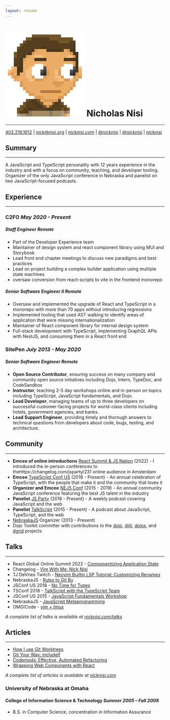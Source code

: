 ```yaml
---
layout: resume
---
```

# <img src="/img/beef_nick.png" class="portrait"> Nicholas Nisi

-----------

<div id="contact">
<a href=""><span class="icon fas fa-mobile"></span>402.216.1612</a> | <a href="mailto:nick@nisi.org"><span class="icon fas fa-envelope"></span>nick@nisi.org</a> | <a href="https://nicknisi.com"><span class="icon fab fa-edge"></span>nicknisi.com</a> | <a href="https://github.com/nicknisi"><span class="icon fab fa-github"></span>@nicknisi</a> | <a href="https://twitter.com/nicknisi"><span class="icon fab fa-twitter"></span>@nicknisi</a> | <a href="https://linkedin.com/in/nicknisi"><span class="icon fab fa-linkedin"></span>nicknisi</a>
</div>

## <span class="icon fa fa-paw"></span>Summary

-----------

A JavaScript and TypeScript personality with 12 years experience in the industry and with a focus on community, teaching, and developer tooling. Organizer of the only JavaScript conference in Nebraska and panelist on two JavaScript-focused podcasts.

<!--
## <span class="icon fa fa-code"></span>Skills

+ Scalable, responsive HTML5 and CSS3.
+ Fluent in JavaScript (functional, Object-oriented, unobtrusive) and experience using Backbone, jQuery, Dojo, RequireJS, Kinetic, and Impact.
+ Fluent with Git and Github. Experience with Subversion.
+ Experience working in Node.JS, Ruby, Java/Groovy, PHP, and C/C++ environments.
+ Very comfortable with the command line (and a vim fanatic).
-->

## <span class="icon fa fa-briefcase"></span>Experience
-----------

### C2FO _May 2020 - Present_

##### Staff Engineer _Remote_

+ Part of the Developer Experience team
+ Maintainer of design system and react component library using MUI and Storybook
+ Lead front end chapter meetings to discuss new paradigms and best practices
+ Lead on project building a complex builder application using multiple state machines
+ oversaw conversion from react-scripts to vite in the frontend monorepo

##### Senior Software Engineer II _Remote_

+ Oversaw and implemented the upgrade of React and TypeScript in a monorepo with more than 70 apps without introducing regressions
+ Implemented tooling that used AST walking to identify areas of application that were missing internationalization
+ Maintainer of React component library for internal design system
+ Full-stack development with TypeScript, implementing GraphQL APIs with NestJS, and consuming them in a React front end

### SitePen  _July 2013 - May 2020_
##### Senior Software Engineer _Remote_

+ **Open Source Contributor**, ensuring success on many company and community open source initiatives including Dojo, Intern, TypeDoc, and CodeSandbox
+ **Instructor**, teaching 2-5 day workshops online and in-person on topics including TypeScript, JavaScript fundamentals, and Dojo.
+ **Lead Developer**, managing teams of up to three developers on successful customer-facing projects for world-class clients including hotels, government agencies, and banks.
+ **Lead Support Engineer**, providing timely and thorough answers to technical questions from developers about code, bugs, testing, and architecture.

<!--
### Software Engineer _Omaha, NE_
#### Flywheel _January 2018 - April 2018_

+ Developer on the Fly-tools team, delivering tools to internal users to ensure success of a thriving startup and web-hosting company
+ Introduced TypeScript to the company via the development of a small application for linking support tickets -->

<!--
### C2FO  _October 2011 – July 2013_
##### Senior Software Engineer _Remote_

+ Part of core development team delivering results which lead to $9.1 million funding round lead by Union Square Ventures.
+ Designed and developed frontend architecture on c2fo.com with a focus on the responsive design and using Backbone, RequireJS, Handlebars, and Less to create a friendly single page application.
-->
<!--+ Upgraded application from Dojo 1.4 to Dojo 1.7 which included the transition from the old module system to the new Asynchronous Module Definition (AMD) style. -->
<!-- + Backend development with both Node.js and Ruby. -->
<!-- + Contributed core content to QuickPay, the Pollenware enterprise application, involving work with Dojo, Ruby/Sinatra, and HTML/CSS. -->
<!-- + Utilized an expert knowledge of JavaScript, HTML, DOM, and CSS to deliver advanced interface and controls. -->

<!-- <span class="page-break"></span>
<!--
### Freelance _Omaha, NE_
#### Sub-Contracting _April 2012 – June 2012_

+ Architected and implemented a proof of concept application for a client utilizing advanced HTML5 and canvas technologies.
+ Demonstrated the feasibility of using these technologies to make a custom, drag and drop interface that is functional on desktop and iPad/tablet devices.
+ Utilized Backbone Models and Views to manage rendering and state of shapes and images drawn to a canvas.
+ Connected to simple REST interface written in Ruby on Rails to save and load state.
+ Delivered on time and successfully.
-->

<!--
### Lockheed Martin _January 2009 – October 2011_
##### Software Engineer / Engineering Leadership Development Program _Omaha, NE_
-->

<!-- + Accepted into Engineering Leadership Development Program (ELDP) based on job performance, panel interviews, and essays. -->
<!-- + Development lead for maintenance drop focusing on performance enhancement and usability, where duties include leading a team of three engineers, supporting builds and turnovers, and cross functional coordination to facilitate the engineering life cycle. -->
<!-- + Lead Developer of a system demo application using Flash and driven by XML files which included audio narration, videos, and interactive elements for the customer and met regularly with a customer working group to ensure the demo met their needs. -->
<!-- + Chief Architect and lead developer of a metrics reporting web application written in Groovy/Grails that reads data from another application database and generates reports using JasperReports. -->
<!-- + Developed custom SNMP agent for administration of a hardware device written in C. -->
<!-- + Developed management console for an embedded hardware device using jQuery, Ruby, and PHP. -->
<!-- + Developed a client side network performance testing application using JavaScript. -->
<!-- + Web application development with Java/Spring/Struts. -->
<!--+ Set up Hadoop cluster and utilized MapReduce for analysis of large quantities of network traffic data. -->
<!-- + Implemented the most visible components of web application including custom jQuery/TinyMCE plugins, a custom application navigation system, and the development of a custom inline rich text editor in JavaScript. -->

<span class="page-break"></span>

## <span class="icon fa fa-users"></span>Community

-----------

+ **Emcee of online introductions** [React Summit & JS Nation](https://changelog.com/jsparty/231) (2022) - I introduced the in-person conferences to thehttps://changelog.com/jsparty/231
online audience in Amsterdam
+ **Emcee** [TypeScript Conf US](https://tsconf.io) (2018 - Present) - An annual celebration of TypeScript, with the people that make it and the community that loves it
+ **Organizer and Emcee** [NEJS Conf](http://nejsconf.com) (2015 - 2019) - An annual community JavaScript conference featuring the best JS talent in the industry
+ **Panelist** [JS Party](https://changelog.com/jsparty) (2018 - Present) - A weekly podcast covering JavaScript and the web
+ **Panelist** [TalkScript](http://talkscript.fm) (2015 - Present) - A podcast about JavaScript, TypeScript, and the web
+ [NebraskaJS](http://nebraskajs.com) Organizer (2013 - Present)
+ Dojo Toolkit committer with contributions to the [dojo](https://github.com/dojo/dojo/pulls?utf8=%E2%9C%93&q=author%3Anicknisi), [dijit](https://github.com/dojo/dijit/pulls?utf8=%E2%9C%93&q=author%3Anicknisi), [dojox](https://github.com/dojo/dojox/pulls?utf8=%E2%9C%93&q=author%3Anicknisi), and [dgrid](https://github.com/sitepen/dgrid/pulls?utf8=%E2%9C%93&q=author%3Anicknisi) projects

## <span class="icon fa fa-podium-star"></span>Talks

-----------

+ React Global Online Summit 2022 - [Componentizing Application State](https://www.youtube.com/watch?v=B5BmHj0WCiA)
+ Changelog - [Vim With Me: Nick Nisi](https://www.youtube.com/watch?v=W9Bd0FmKgMI)
+ TJ DeVries Twitch - [Neovim Builtin LSP Tutorial: Customizing Renames](https://www.youtube.com/watch?v=tAVxxdFFYMU)
+ NebraskaJS - [Rules to Git By](https://www.youtube.com/watch?v=yI0BtEzdGtw&t=2923s)
+ JSConf US 2018 - [No Time for Types](https://www.youtube.com/watch?v=qGK541P2xII)
+ TSConf 2018 - [TalkScript with the TypeScript Team](https://vimeo.com/265419087)
+ JSConf US 2015 - [JavaScript Fundamentals Workshop](http://2015.jsconf.us/speakers.html#nisi)
+ NebraskaJS - [JavaScript Metaprogramming](https://www.youtube.com/watch?v=nsG_izwv_0U)
+ OMG!Code - [vim + tmux](https://www.youtube.com/watch?v=5r6yzFEXajQ)

*A complete list of talks is available at [nicknisi.com/talks](https://nicknisi.com/talks)*

## <span class="icon fas fa-newspaper"></span>Articles

-----------

+ [How I use Git Worktrees](https://nicknisi.com/posts/git-worktrees/)
+ [Git Your Way: includeIf](https://nicknisi.com/posts/git-includeif/)
+ [Codemods: Effective, Automated Refactoring](https://www.sitepen.com/blog/codemods-effective-automated-refactoring/)
+ [Wrapping Web Components with React](https://www.sitepen.com/blog/wrapping-web-components-with-react/)

*A complete list of articles is available at [nicknisi.com](https://nicknisi.com)*


<!--
### Work & Open Source Contributions

+ Contributor to the [dojo](https://github.com/dojo/dojo/pulls?utf8=%E2%9C%93&q=author%3Anicknisi), [dijit](https://github.com/dojo/dijit/pulls?utf8=%E2%9C%93&q=author%3Anicknisi), [dojox](https://github.com/dojo/dojox/pulls?utf8=%E2%9C%93&q=author%3Anicknisi), and [dgrid](https://github.com/sitepen/dgrid/pulls?utf8=%E2%9C%93&q=author%3Anicknisi) projects.
+ [Thumbs](https://github.com/C2FO/thumbs) - A evolution on top of Backbone providing subviews, model binding, and an overall reduction in boilerplate Backbone code.
+ [Beer && Code](https://github.com/beerandcode) - The home for all things Beer && Code.
+ [grunt-lib-phantomjs](https://github.com/gruntjs/grunt-lib-phantomjs/commits/master?author=nicknisi) - Helped test and push the project.
  along when an issue cropped up with one of its dependencies.
+ [grunt-bower-config](https://github.com/nicknisi/grunt-bower-config) - A helper for getting exactly what you want from [Bower](https://bower.io) and leaving the rest behind. 
+ HackOmaha 2012 - First Runner Up - [SafeOmaha](https://github.com/nicknisi/safeomaha) - a heatmap of Omaha crime data.
+ Startup Weekend 2011 - Created [Startup Weekend: The Game](http://startupweekend.org/2011/10/06/play-startup-weekend-the-game/) written in JavaScript/Canvas on top of Impact.js.
+ Contributed to the development of [Silicon Prairie News: The
  Game](http://www.siliconprairienews.com/2011/12/save-the-prairie-play-the-silicon-prairie-news-game-by-slouchcouch) written in JavaScript/Canvas on top of Impact.js.

> Unfortunately the games are no longer available online. Sorry about that!

-->

<!-- ## <span class="icon fa fa-alicorn"></span>Skills

-----------

+ **Proficient** TypeScript, JavaScript, Node.js, React, Angular, Dojo, CSS, Git Bash, Vim, Postgres
+ **Familiar** Java, C++, C, Ruby, Groovy, Kotlin

## <span class="icon fa fa-book"></span>Education

-----------
-->

<!--
### The George Washington University
#### College of Engineering Management and Systems Engineering _Fall 2009 – Spring 2011_

+ Pursued M.S. in Systems Engineering -->

### University of Nebraska at Omaha
#### College of Information Science & Technology _Summer 2005 – Fall 2008_

+ B.S. in Computer Science, concentration in Information Assurance
